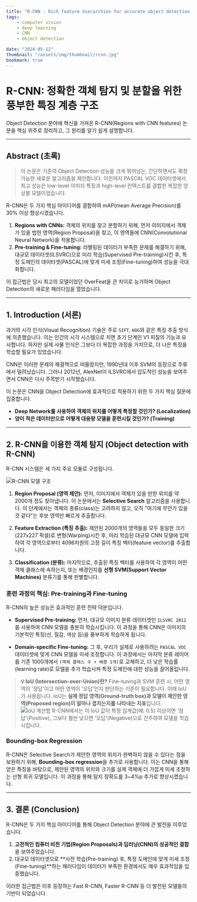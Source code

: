 ```yaml
---
title: "R-CNN : Rich feature hierarchies for accurate object detection and semantic segmentation"
tags:
    - computer vision
    - deep learning
    - CNN
    - object detection

date: "2024-05-12"
thumbnail: "/assets/img/thumbnail/rcnn.jpg"
bookmark: true
---
```


# R-CNN: 정확한 객체 탐지 및 분할을 위한 풍부한 특징 계층 구조

Object Detection 분야에 혁신을 가져온 R-CNN(Regions with CNN features) 논문을 핵심 위주로 정리하고, 그 원리를 알기 쉽게 설명합니다.

---

## Abstract (초록)

> 이 논문은 기존의 Object Detection 성능을 크게 뛰어넘는, 간단하면서도 확장 가능한 새로운 알고리즘을 제안합니다. 이전까지 PASCAL VOC 데이터셋에서 최고 성능은 low-level 이미지 특징과 high-level 컨텍스트를 결합한 복잡한 앙상블 모델이었습니다.

R-CNN은 두 가지 핵심 아이디어를 결합하여 mAP(mean Average Precision)를 30% 이상 향상시켰습니다.

1.  **Regions with CNNs:** 객체의 위치를 찾고 분할하기 위해, 먼저 이미지에서 객체가 있을 법한 영역(Region Proposal)을 찾고, 이 영역들에 CNN(Convolutional Neural Network)을 적용합니다.
2.  **Pre-training & Fine-tuning:** 라벨링된 데이터가 부족한 문제를 해결하기 위해, 대규모 데이터셋(ILSVRC)으로 미리 학습(Supervised Pre-training)시킨 후, 특정 도메인의 데이터셋(PASCAL)에 맞게 미세 조정(Fine-tuning)하여 성능을 극대화합니다.

이 접근법은 당시 최고의 모델이었던 OverFeat을 큰 차이로 능가하며 Object Detection의 새로운 패러다임을 열었습니다.

---

## 1. Introduction (서론)

과거의 시각 인식(Visual Recognition) 기술은 주로 `SIFT`, `HOG`와 같은 특징 추출 방식에 의존했습니다. 이는 인간의 시각 시스템으로 치면 초기 단계인 V1 피질의 기능과 유사합니다. 하지만 실제 사물 인식은 그보다 더 복잡한 과정을 거치므로, 더 나은 특징을 학습할 필요가 있었습니다.

CNN은 이러한 문제의 해결책으로 떠올랐지만, 1990년대 이후 SVM의 등장으로 주류에서 밀려났습니다. 그러나 2012년, AlexNet이 ILSVRC에서 압도적인 성능을 보여주면서 CNN은 다시 주목받기 시작했습니다.

이 논문은 CNN을 Object Detection에 효과적으로 적용하기 위한 두 가지 핵심 질문에 집중합니다.

* **Deep Network를 사용하여 객체의 위치를 어떻게 특정할 것인가? (Localization)**
* **양이 적은 데이터만으로 어떻게 대용량 모델을 훈련시킬 것인가? (Training)**

---

## 2. R-CNN을 이용한 객체 탐지 (Object detection with R-CNN)

R-CNN 시스템은 세 가지 주요 모듈로 구성됩니다.

![R-CNN 모델 구조](https://drive.google.com/file/d/1Mg14KfLSma7oSYs0J3ZWyxDKWFM8deKj/view?usp=sharing)

1.  **Region Proposal (영역 제안):** 먼저, 이미지에서 객체가 있을 만한 위치를 약 2000개 정도 찾아냅니다. 이 논문에서는 **Selective Search** 알고리즘을 사용합니다. 이 단계에서는 객체의 종류(class)는 고려하지 않고, 오직 "여기에 무언가 있을 것 같다"는 후보 영역만 빠르게 추출합니다.

2.  **Feature Extraction (특징 추출):** 제안된 2000개의 영역들을 모두 동일한 크기(227x227 픽셀)로 변형(Warping)시킨 후, 미리 학습된 대규모 CNN 모델에 입력하여 각 영역으로부터 4096차원의 고정 길이 특징 벡터(feature vector)를 추출합니다.

3.  **Classification (분류):** 마지막으로, 추출된 특징 벡터를 사용하여 각 영역이 어떤 객체 클래스에 속하는지, 또는 배경인지를 **선형 SVM(Support Vector Machines)** 분류기를 통해 판별합니다.

### 훈련 과정의 핵심: Pre-training과 Fine-tuning

R-CNN의 높은 성능은 효과적인 훈련 전략 덕분입니다.

-   **Supervised Pre-training:** 먼저, 대규모 이미지 분류 데이터셋인 `ILSVRC 2012`를 사용하여 CNN 모델을 충분히 학습시킵니다. 이 과정을 통해 CNN은 이미지의 기본적인 특징(선, 질감, 색상 등)을 풍부하게 학습하게 됩니다.

-   **Domain-specific Fine-tuning:** 그 후, 우리가 실제로 사용하려는 `PASCAL VOC` 데이터셋에 맞게 CNN 모델을 미세 조정합니다. 이 과정에서는 마지막 분류 레이어를 기존 1000개에서 `(객체 클래스 수 + 배경 1개)`로 교체하고, 더 낮은 학습률(learning rate)로 모델을 추가 학습시켜 특정 도메인에 대한 성능을 끌어올립니다.

> **💡 IoU (Intersection-over-Union)란?**
> Fine-tuning과 SVM 훈련 시, 어떤 영역이 '정답'이고 어떤 영역이 '오답'인지 판단하는 기준이 필요합니다. 이때 IoU가 사용됩니다. IoU는 **실제 정답 영역(Ground-truth box)과 모델이 제안한 영역(Proposed region)이 얼마나 겹치는지를 나타내는 지표**입니다.
> ![IoU 계산법](https://drive.google.com/file/d/1NPIkO5WxkDlU66Mhsw4wX4QzF4VeFh0C/view?usp=sharing)
> R-CNN에서는 이 IoU 값이 특정 임계값(예: 0.5) 이상이면 '정답'(Positive), 그보다 훨씬 낮으면 '오답'(Negative)으로 간주하여 모델을 학습시킵니다.

### Bounding-box Regression

R-CNN은 Selective Search가 제안한 영역의 위치가 완벽하지 않을 수 있다는 점을 보완하기 위해, **Bounding-box regression**을 추가로 사용합니다. 이는 CNN을 통해 얻은 특징을 바탕으로, 제안된 영역의 위치와 크기를 실제 객체에 더 가깝게 미세 조정하는 선형 회귀 모델입니다. 이 과정을 통해 탐지 정확도를 3~4%p 추가로 향상시켰습니다.

---

## 3. 결론 (Conclusion)

R-CNN은 두 가지 핵심 아이디어를 통해 Object Detection 분야에 큰 발전을 이루었습니다.

1.  **고전적인 컴퓨터 비전 기법(Region Proposals)과 딥러닝(CNN)의 성공적인 결합**을 보여주었습니다.
2.  대규모 데이터셋으로 **사전 학습(Pre-training) 후, 특정 도메인에 맞게 미세 조정(Fine-tuning)**하는 패러다임이 데이터가 부족한 환경에서도 매우 효과적임을 입증했습니다.

이러한 접근법은 이후 등장하는 Fast R-CNN, Faster R-CNN 등 더 발전된 모델들의 기반이 되었습니다.